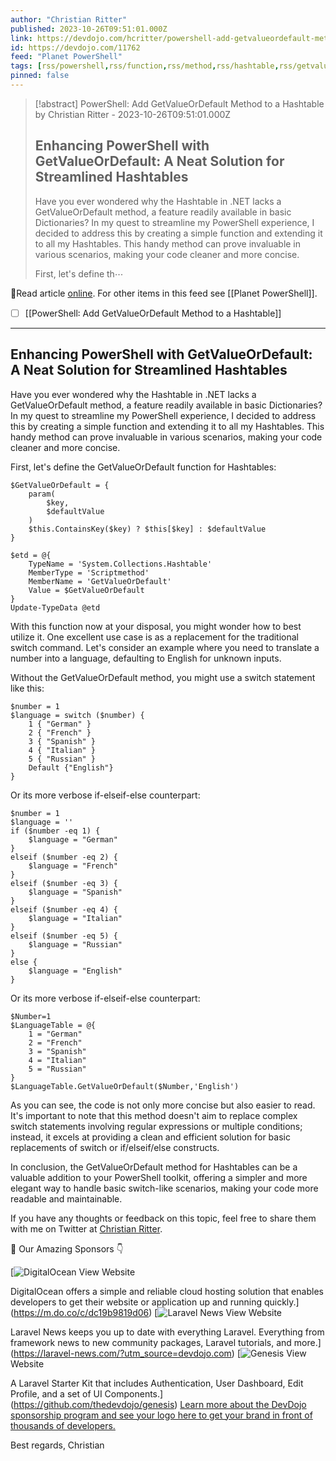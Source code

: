 ```yaml
---
author: "Christian Ritter"
published: 2023-10-26T09:51:01.000Z
link: https://devdojo.com/hcritter/powershell-add-getvalueordefault-method-to-a-hashtable
id: https://devdojo.com/11762
feed: "Planet PowerShell"
tags: [rss/powershell,rss/function,rss/method,rss/hashtable,rss/getvalueordefault]
pinned: false
---
```

> [!abstract] PowerShell: Add GetValueOrDefault Method to a Hashtable by Christian Ritter - 2023-10-26T09:51:01.000Z
> ## Enhancing PowerShell with GetValueOrDefault: A Neat Solution for Streamlined Hashtables
> 
> Have you ever wondered why the Hashtable in .NET lacks a GetValueOrDefault method, a feature readily available in basic Dictionaries? In my quest to streamline my PowerShell experience, I decided to address this by creating a simple function and extending it to all my Hashtables. This handy method can prove invaluable in various scenarios, making your code cleaner and more concise.
> 
> First, let's define th⋯

🔗Read article [online](https://devdojo.com/hcritter/powershell-add-getvalueordefault-method-to-a-hashtable). For other items in this feed see [[Planet PowerShell]].

- [ ] [[PowerShell꞉ Add GetValueOrDefault Method to a Hashtable]]
- - -
## Enhancing PowerShell with GetValueOrDefault: A Neat Solution for Streamlined Hashtables

Have you ever wondered why the Hashtable in .NET lacks a GetValueOrDefault method, a feature readily available in basic Dictionaries? In my quest to streamline my PowerShell experience, I decided to address this by creating a simple function and extending it to all my Hashtables. This handy method can prove invaluable in various scenarios, making your code cleaner and more concise.

First, let's define the GetValueOrDefault function for Hashtables:

```
$GetValueOrDefault = {
    param(
        $key,
        $defaultValue
    )
    $this.ContainsKey($key) ? $this[$key] : $defaultValue
}

$etd = @{
    TypeName = 'System.Collections.Hashtable'
    MemberType = 'Scriptmethod'
    MemberName = 'GetValueOrDefault'
    Value = $GetValueOrDefault
}
Update-TypeData @etd
```

With this function now at your disposal, you might wonder how to best utilize it. One excellent use case is as a replacement for the traditional switch command. Let's consider an example where you need to translate a number into a language, defaulting to English for unknown inputs.

Without the GetValueOrDefault method, you might use a switch statement like this:

```
$number = 1
$language = switch ($number) {
    1 { "German" }
    2 { "French" }
    3 { "Spanish" }
    4 { "Italian" }
    5 { "Russian" }
    Default {"English"}
}
```

Or its more verbose if-elseif-else counterpart:

```
$number = 1
$language = ''
if ($number -eq 1) {
    $language = "German"
}
elseif ($number -eq 2) {
    $language = "French"
}
elseif ($number -eq 3) {
    $language = "Spanish"
}
elseif ($number -eq 4) {
    $language = "Italian"
}
elseif ($number -eq 5) {
    $language = "Russian"
}
else {
    $language = "English"
}
```

Or its more verbose if-elseif-else counterpart:

```
$Number=1
$LanguageTable = @{
    1 = "German"
    2 = "French"
    3 = "Spanish"
    4 = "Italian"
    5 = "Russian"
}
$LanguageTable.GetValueOrDefault($Number,'English')
```

As you can see, the code is not only more concise but also easier to read. It's important to note that this method doesn't aim to replace complex switch statements involving regular expressions or multiple conditions; instead, it excels at providing a clean and efficient solution for basic replacements of switch or if/elseif/else constructs.

In conclusion, the GetValueOrDefault method for Hashtables can be a valuable addition to your PowerShell toolkit, offering a simpler and more elegant way to handle basic switch-like scenarios, making your code more readable and maintainable.

If you have any thoughts or feedback on this topic, feel free to share them with me on Twitter at [Christian Ritter](https://twitter.com/blackboxcoder/).

🤩 Our Amazing Sponsors 👇

 [![DigitalOcean](https://cdn.devdojo.com/sponsors/digital-ocean.svg) View Website

DigitalOcean offers a simple and reliable cloud hosting solution that enables developers to get their website or application up and running quickly.](https://m.do.co/c/dc19b9819d06) [![Laravel News](https://cdn.devdojo.com/sponsors/laravel-news.svg?image=laravel-news) View Website

Laravel News keeps you up to date with everything Laravel. Everything from framework news to new community packages, Laravel tutorials, and more.](https://laravel-news.com/?utm_source=devdojo.com) [![Genesis](https://cdn.devdojo.com/sponsors/genesis.svg) View Website

A Laravel Starter Kit that includes Authentication, User Dashboard, Edit Profile, and a set of UI Components.](https://github.com/thedevdojo/genesis) [Learn more about the DevDojo sponsorship program and see your logo here to get your brand in front of thousands of developers.](/sponsorship)

Best regards, Christian

